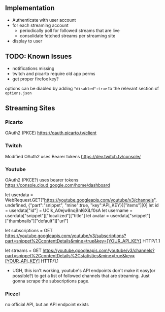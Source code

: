 ## Implementation
* Authenticate with user account
* for each streaming account
	* periodically poll for followed streams that are live
	* consolidate fetched streams per streaming site
* display to user

## TODO: Known Issues
* notifications missing
* twitch and picarto require old app perms
* get proper firefox key?

options can be diabled by adding `"disabled":true` to the relevant section of `options.json`


## Streaming Sites
### Picarto
OAuth2 (PKCE)
https://oauth.picarto.tv/client

### Twitch
Modified OAuth2
uses Bearer tokens
https://dev.twitch.tv/console/

### Youtube
OAuth2 (PKCE?)
uses bearer tokens
https://console.cloud.google.com/home/dashboard

let userdata = WebRequest.GET("https://youtube.googleapis.com/youtube/v3/channels", undefined, {"part":"snippet", "mine":true, "key":API_KEY})["items"][0]
let id = userdata["id"] = UCIk_A0ejw8nqBnI6XiLf0sA
let username = userdata["snippet"]["localized"]["title"]
let avatar = userdata["snippet"]["thumbnails"]["default"]["url"]

let subscriptions = GET https://youtube.googleapis.com/youtube/v3/subscriptions?part=snippet%2CcontentDetails&mine=true&key=[YOUR_API_KEY] HTTP/1.1

let streams = GET https://youtube.googleapis.com/youtube/v3/channels?part=snippet%2CcontentDetails%2Cstatistics&mine=true&key=[YOUR_API_KEY] HTTP/1.1

* UGH, this isn't working, youtube's API endpoints don't make it easy(or possible?) to get a list of followed channels that are streaming. Just gonna scrape the subscriptions page.

### Piczel
no official API, but an API endpoint exists